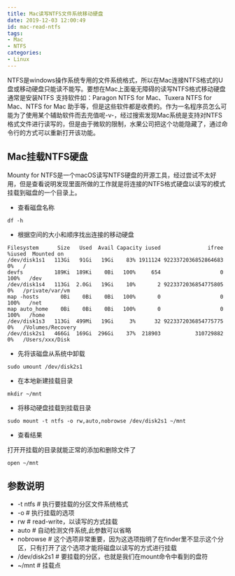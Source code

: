 ```yaml
---
title: Mac读写NTFS文件系统移动硬盘
date: 2019-12-03 12:00:49
id: mac-read-ntfs
tags: 
- Mac
- NTFS
categories: 
- Linux
---
```

NTFS是windows操作系统专用的文件系统格式，所以在Mac连接NTFS格式的U盘或移动硬盘只能读不能写。要想在Mac上面毫无障碍的读写NTFS格式移动硬盘通常是安装NTFS 支持软件如：Paragon NTFS for Mac、Tuxera NTFS for Mac、NTFS for Mac 助手等，但是这些软件都是收费的。作为一名程序员怎么可能为了使用某个辅助软件而去充值呢-v-，经过搜索发现Mac系统是支持对NTFS格式文件进行读写的，但是由于微软的限制，水果公司把这个功能隐藏了，通过命令行的方式可以重新打开该功能。

<!-- more -->

<style>
img {
  width: 400px;
}
</style>

## Mac挂载NTFS硬盘
Mounty for NTFS是一个macOS读写NTFS硬盘的开源工具，经过尝试不太好用，但是查看说明发现里面所做的工作就是将连接的NTFS格式硬盘以读写的模式挂载到磁盘的一个目录上。

- 查看磁盘名称

```
df -h
```

- 根据空间的大小和顺序找出连接的移动硬盘

```
Filesystem      Size   Used  Avail Capacity iused               ifree %iused  Mounted on
/dev/disk1s1   113Gi   91Gi   19Gi    83% 1911124 9223372036852864683    0%   /
devfs          189Ki  189Ki    0Bi   100%     654                   0  100%   /dev
/dev/disk1s4   113Gi  2.0Gi   19Gi    10%       2 9223372036854775805    0%   /private/var/vm
map -hosts       0Bi    0Bi    0Bi   100%       0                   0  100%   /net
map auto_home    0Bi    0Bi    0Bi   100%       0                   0  100%   /home
/dev/disk1s3   113Gi  499Mi   19Gi     3%      32 9223372036854775775    0%   /Volumes/Recovery
/dev/disk2s1   466Gi  169Gi  296Gi    37%  218903           310729882    0%   /Users/xxx/Disk
```

- 先将该磁盘从系统中卸载

```
sudo umount /dev/disk2s1
```

- 在本地新建挂载目录

```
mkdir ~/mnt
```

- 将移动硬盘挂载到挂载目录

```
sudo mount -t ntfs -o rw,auto,nobrowse /dev/disk2s1 ~/mnt
```

- 查看结果

打开开挂载的目录就能正常的添加和删除文件了
```
open ~/mnt
```

## 参数说明
- -t ntfs # 执行要挂载的分区文件系统格式
- -o # 执行挂载的选项
- rw # read-write，以读写的方式挂载
- auto # 自动检测文件系统,此参数可以省略
- nobrowse # 这个选项非常重要，因为这选项指明了在finder里不显示这个分区，只有打开了这个选项才能将磁盘以读写的方式进行挂载
- /dev/disk2s1 # 要挂载的分区，也就是我们在mount命令中看到的盘符
- ~/mnt # 挂载点











